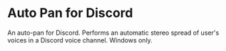 # Auto Pan for Discord
An auto-pan for Discord. Performs an automatic stereo spread of user's voices in a Discord voice channel. Windows only.
